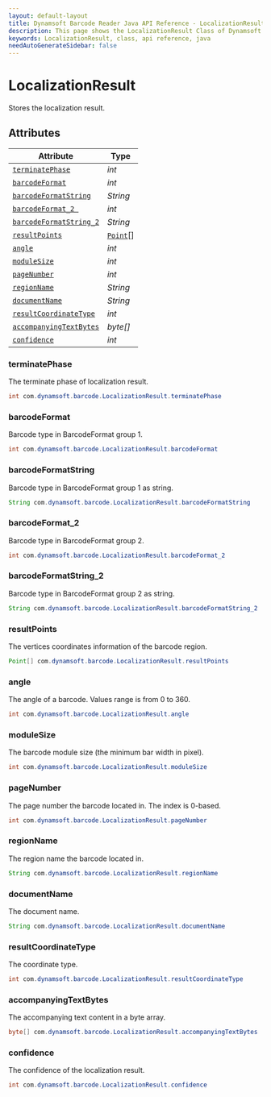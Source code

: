 ```yaml
---
layout: default-layout
title: Dynamsoft Barcode Reader Java API Reference - LocalizationResult Class
description: This page shows the LocalizationResult Class of Dynamsoft Barcode Reader for Java SDK API Reference.
keywords: LocalizationResult, class, api reference, java
needAutoGenerateSidebar: false
---
```



# LocalizationResult
Stores the localization result.
  

## Attributes
  
| Attribute | Type |
|---------- | ---- |
| [`terminatePhase`](#terminatephase) | *int* |
| [`barcodeFormat`](#barcodeformat) | *int* |
| [`barcodeFormatString`](#barcodeformatstring) | *String* |
| [`barcodeFormat_2 `](#barcodeformat_2 ) | *int* |
| [`barcodeFormatString_2`](#barcodeformatstring_2) | *String* |
| [`resultPoints`](#resultpoints) | [`Point`](Point.md)\[\] |
| [`angle`](#angle) | *int* |
| [`moduleSize`](#modulesize) | *int* |
| [`pageNumber`](#pagenumber) | *int* |
| [`regionName`](#regionname) | *String* |
| [`documentName`](#documentname)| *String* |
| [`resultCoordinateType`](#resultcoordinatetype) | *int* |
| [`accompanyingTextBytes`](#accompanyingtextbytes) | *byte\[\]* |
| [`confidence`](#confidence) | *int* |


### terminatePhase
The terminate phase of localization result.
```java
int com.dynamsoft.barcode.LocalizationResult.terminatePhase
```

### barcodeFormat
Barcode type in BarcodeFormat group 1.
```java
int com.dynamsoft.barcode.LocalizationResult.barcodeFormat
```

### barcodeFormatString
Barcode type in BarcodeFormat group 1 as string.
```java
String com.dynamsoft.barcode.LocalizationResult.barcodeFormatString
```

### barcodeFormat_2
Barcode type in BarcodeFormat group 2.
```java
int com.dynamsoft.barcode.LocalizationResult.barcodeFormat_2
```

### barcodeFormatString_2
Barcode type in BarcodeFormat group 2 as string.
```java
String com.dynamsoft.barcode.LocalizationResult.barcodeFormatString_2
```

### resultPoints
The vertices coordinates information of the barcode region.
```java
Point[] com.dynamsoft.barcode.LocalizationResult.resultPoints
```

### angle
The angle of a barcode. Values range is from 0 to 360.
```java
int com.dynamsoft.barcode.LocalizationResult.angle
```

### moduleSize
The barcode module size (the minimum bar width in pixel).
```java
int com.dynamsoft.barcode.LocalizationResult.moduleSize
```

### pageNumber
The page number the barcode located in. The index is 0-based.
```java
int com.dynamsoft.barcode.LocalizationResult.pageNumber
```

### regionName
The region name the barcode located in.
```java
String com.dynamsoft.barcode.LocalizationResult.regionName
```

### documentName
The document name.
```java
String com.dynamsoft.barcode.LocalizationResult.documentName
```

### resultCoordinateType
The coordinate type.
```java
int com.dynamsoft.barcode.LocalizationResult.resultCoordinateType
```

### accompanyingTextBytes
The accompanying text content in a byte array.
```java
byte[] com.dynamsoft.barcode.LocalizationResult.accompanyingTextBytes
```

### confidence
The confidence of the localization result.
```java
int com.dynamsoft.barcode.LocalizationResult.confidence
```


